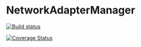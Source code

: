 # NetworkAdapterManager
[![Build status](https://ci.appveyor.com/api/projects/status/cgxw8s2wsan4do6r?svg=true)](https://ci.appveyor.com/project/opets/networkadaptermanager)

[![Coverage Status](https://coveralls.io/repos/github/opets/NetworkAdapterManager/badge.svg)](https://coveralls.io/github/opets/NetworkAdapterManager)

